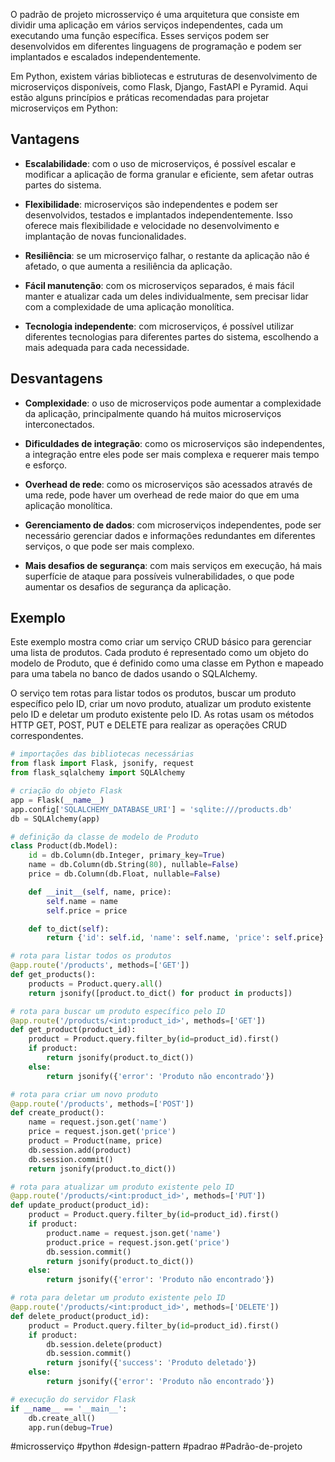 O padrão de projeto microsserviço é uma arquitetura que consiste em dividir uma aplicação em vários serviços
independentes, cada um executando uma função específica. Esses serviços podem ser desenvolvidos em diferentes linguagens
de programação e podem ser implantados e escalados independentemente.

Em Python, existem várias bibliotecas e estruturas de desenvolvimento de microserviços disponíveis, como Flask, Django,
FastAPI e Pyramid. Aqui estão alguns princípios e práticas recomendadas para projetar microserviços em Python:

## Vantagens

- **Escalabilidade**: com o uso de microserviços, é possível escalar e modificar a aplicação de forma granular e
  eficiente, sem afetar outras partes do sistema.

- **Flexibilidade**: microserviços são independentes e podem ser desenvolvidos, testados e implantados
  independentemente. Isso oferece mais flexibilidade e velocidade no desenvolvimento e implantação de novas
  funcionalidades.

- **Resiliência**: se um microserviço falhar, o restante da aplicação não é afetado, o que aumenta a resiliência da
  aplicação.

- **Fácil manutenção**: com os microserviços separados, é mais fácil manter e atualizar cada um deles individualmente,
  sem precisar lidar com a complexidade de uma aplicação monolítica.

- **Tecnologia independente**: com microserviços, é possível utilizar diferentes tecnologias para diferentes partes do
  sistema, escolhendo a mais adequada para cada necessidade.

## Desvantagens

- **Complexidade**: o uso de microserviços pode aumentar a complexidade da aplicação, principalmente quando há muitos
  microserviços interconectados.

- **Dificuldades de integração**: como os microserviços são independentes, a integração entre eles pode ser mais
  complexa e requerer mais tempo e esforço.

- **Overhead de rede**: como os microserviços são acessados através de uma rede, pode haver um overhead de rede maior do
  que em uma aplicação monolítica.

- **Gerenciamento de dados**: com microserviços independentes, pode ser necessário gerenciar dados e informações
  redundantes em diferentes serviços, o que pode ser mais complexo.

- **Mais desafios de segurança**: com mais serviços em execução, há mais superfície de ataque para possíveis
  vulnerabilidades, o que pode aumentar os desafios de segurança da aplicação.

## Exemplo

Este exemplo mostra como criar um serviço CRUD básico para gerenciar uma lista de produtos. Cada produto é representado como um objeto do modelo de Produto, que é definido como uma classe em Python e mapeado para uma tabela no banco de dados usando o SQLAlchemy.

O serviço tem rotas para listar todos os produtos, buscar um produto específico pelo ID, criar um novo produto, atualizar um produto existente pelo ID e deletar um produto existente pelo ID. As rotas usam os métodos HTTP GET, POST, PUT e DELETE para realizar as operações CRUD correspondentes.

```python
# importações das bibliotecas necessárias
from flask import Flask, jsonify, request
from flask_sqlalchemy import SQLAlchemy

# criação do objeto Flask
app = Flask(__name__)
app.config['SQLALCHEMY_DATABASE_URI'] = 'sqlite:///products.db'
db = SQLAlchemy(app)

# definição da classe de modelo de Produto
class Product(db.Model):
    id = db.Column(db.Integer, primary_key=True)
    name = db.Column(db.String(80), nullable=False)
    price = db.Column(db.Float, nullable=False)

    def __init__(self, name, price):
        self.name = name
        self.price = price

    def to_dict(self):
        return {'id': self.id, 'name': self.name, 'price': self.price}

# rota para listar todos os produtos
@app.route('/products', methods=['GET'])
def get_products():
    products = Product.query.all()
    return jsonify([product.to_dict() for product in products])

# rota para buscar um produto específico pelo ID
@app.route('/products/<int:product_id>', methods=['GET'])
def get_product(product_id):
    product = Product.query.filter_by(id=product_id).first()
    if product:
        return jsonify(product.to_dict())
    else:
        return jsonify({'error': 'Produto não encontrado'})

# rota para criar um novo produto
@app.route('/products', methods=['POST'])
def create_product():
    name = request.json.get('name')
    price = request.json.get('price')
    product = Product(name, price)
    db.session.add(product)
    db.session.commit()
    return jsonify(product.to_dict())

# rota para atualizar um produto existente pelo ID
@app.route('/products/<int:product_id>', methods=['PUT'])
def update_product(product_id):
    product = Product.query.filter_by(id=product_id).first()
    if product:
        product.name = request.json.get('name')
        product.price = request.json.get('price')
        db.session.commit()
        return jsonify(product.to_dict())
    else:
        return jsonify({'error': 'Produto não encontrado'})

# rota para deletar um produto existente pelo ID
@app.route('/products/<int:product_id>', methods=['DELETE'])
def delete_product(product_id):
    product = Product.query.filter_by(id=product_id).first()
    if product:
        db.session.delete(product)
        db.session.commit()
        return jsonify({'success': 'Produto deletado'})
    else:
        return jsonify({'error': 'Produto não encontrado'})

# execução do servidor Flask
if __name__ == '__main__':
    db.create_all()
    app.run(debug=True)
```

#microsserviço #python #design-pattern #padrao #Padrão-de-projeto